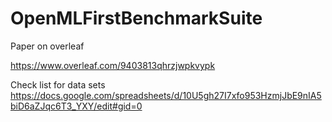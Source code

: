 # OpenMLFirstBenchmarkSuite



Paper on overleaf

https://www.overleaf.com/9403813qhrzjwpkvypk


Check list for data sets
https://docs.google.com/spreadsheets/d/10U5gh27I7xfo953HzmjJbE9nIA5biD6aZJqc6T3_YXY/edit#gid=0



